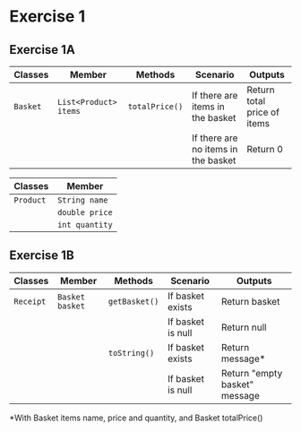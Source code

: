 # Exercise 1

## Exercise 1A
| Classes  | Member                | Methods        | Scenario                            | Outputs                     |
|----------|-----------------------|----------------|-------------------------------------|-----------------------------|
| `Basket` | `List<Product> items` | `totalPrice()` | If there are items in the basket    | Return total price of items |
|          |                       |                | If there are no items in the basket | Return 0                    |

| Classes   | Member         | 
|-----------|----------------|
| `Product` | `String name`  | 
|           | `double price` | 
|           | `int quantity` | 

## Exercise 1B
| Classes   | Member          | Methods       | Scenario           | Outputs                       |
|-----------|-----------------|---------------|--------------------|-------------------------------|
| `Receipt` | `Basket basket` | `getBasket()` | If basket exists   | Return basket                 |
|           |                 |               | If basket is null  | Return null                   |
|           |                 | `toString()`  | If basket exists   | Return message*               |
|           |                 |               | If basket is null  | Return "empty basket" message |
*With Basket items name, price and quantity, and Basket totalPrice()